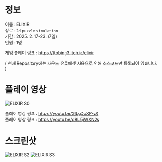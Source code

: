# 정보
이름 : ELIXIR <br>
장르 : `2d` `puzzle` `simulation` <br>
기간 : 2025. 2. 17-23. (7일) <br>
인원 : 1명 

게임 플레이 링크 : https://ttobing3.itch.io/elixir

( 현재 Repository에는 사운드 유료에셋 사용으로 인해 소스코드만 등록되어 있습니다. )

# 플레이 영상

![ELIXIR S0](https://github.com/user-attachments/assets/ab33b905-88af-4539-a757-1542f45ada1f)

플레이 영상 링크 : https://youtu.be/SlLgDoXP-z0 <br>
플레이 영상 링크 : https://youtu.be/d8lJ5jWXN2s

# 스크린샷

![ELIXIR S2](https://github.com/user-attachments/assets/5708c60c-941a-4db7-b252-5b191f383450)
![ELIXIR S3](https://github.com/user-attachments/assets/dcc01229-42f6-4642-a881-e33161d7971e)
